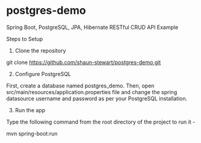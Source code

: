 # postgres-demo
Spring Boot, PostgreSQL, JPA, Hibernate RESTful CRUD API Example

Steps to Setup
1. Clone the repository

git clone https://github.com/shaun-stewart/postgres-demo.git

2. Configure PostgreSQL

First, create a database named postgres_demo. Then, open src/main/resources/application.properties file and change the spring datasource username and password as per your PostgreSQL installation.

3. Run the app

Type the following command from the root directory of the project to run it -

mvn spring-boot:run
